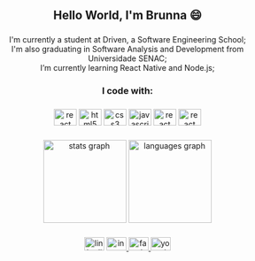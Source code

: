 <h2 align="center">Hello World, I'm Brunna 😄</h2>

###

<p align="center">I'm currently a student at Driven, a Software Engineering School;<br>I'm also graduating in Software Analysis and Development from Universidade SENAC;<br>I’m currently learning React Native and Node.js;</p>

###

<h3 align="center">I code with:</h3>

###

<div align="center">
  <img src="https://cdn.jsdelivr.net/gh/devicons/devicon/icons/vscode/vscode-original.svg" height="30" width="41" alt="react logo"  />
  <img src="https://cdn.jsdelivr.net/gh/devicons/devicon/icons/html5/html5-original.svg" height="30" width="41" alt="html5 logo"  />
  <img src="https://cdn.jsdelivr.net/gh/devicons/devicon/icons/css3/css3-original.svg" height="30" width="41" alt="css3 logo"  />
  <img src="https://cdn.jsdelivr.net/gh/devicons/devicon/icons/javascript/javascript-original.svg" height="30" width="41" alt="javascript logo"  />
  <img src="https://cdn.jsdelivr.net/gh/devicons/devicon/icons/react/react-original.svg" height="30" width="41" alt="react logo"  />
  <img src="https://cdn.jsdelivr.net/gh/devicons/devicon/icons/nodejs/nodejs-original.svg" height="30" width="41" alt="react logo"  />
</div>

###

<div align="center">
  <img src="https://github-readme-stats.vercel.app/api?username=brunnaserafina" height="150" alt="stats graph"  />
  <img src="https://github-readme-stats.vercel.app/api/top-langs/?username=brunnaserafina" height="150" alt="languages graph"  />
</div>

###

<div align="center">
  <img src="https://raw.githubusercontent.com/maurodesouza/profile-readme-generator/master/src/assets/icons/social/linkedin/default.svg" width="36" height="24" alt="linkedin logo"  />
  <a href="https://www.instagram.com/brunnaserafina/" target="_blank">
    <img src="https://raw.githubusercontent.com/maurodesouza/profile-readme-generator/master/src/assets/icons/social/instagram/default.svg" width="36" height="24" alt="instagram logo"  />
  </a>
  <a href="https://www.facebook.com/brunnaserafina" target="_blank">
    <img src="https://raw.githubusercontent.com/maurodesouza/profile-readme-generator/master/src/assets/icons/social/facebook/default.svg" width="36" height="24" alt="facebook logo"  />
  </a>
  <a href="https://www.youtube.com/channel/UCLCDPkEXJLWTcWymjcYpeKw/videos" target="_blank">
    <img src="https://raw.githubusercontent.com/maurodesouza/profile-readme-generator/master/src/assets/icons/social/youtube/default.svg" width="36" height="24" alt="youtube logo"  />
  </a>
</div>

###
